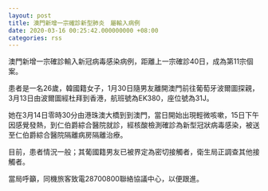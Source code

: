 ```yaml
---
layout: post
title: 澳門新增一宗確診新型肺炎　屬輸入病例
date: 2020-03-16 00:25:42.000000000 +08:00
categories: rss
---
```


澳門新增一宗確診輸入新冠病毒感染病例，距離上一宗確診40日，成為第11宗個案。

患者是一名26歲，韓國籍女子，1月30日隨男友離開澳門前往葡萄牙波爾圖探親，3月13日由波爾圖經杜拜到香港，航班號為EK380，座位號為31J。

她在3月14日零時30分由港珠澳大橋到到澳門，當日開始出現輕微咳嗽，15日下午因感覺發熱，到仁伯爵綜合醫院就診，經核酸檢測確診為新型冠狀病毒感染，被送至仁伯爵綜合醫院隔離病房隔離治療。

目前，患者情況一般；其葡國籍男友已被界定為密切接觸者，衛生局正調查其他接觸者。

當局呼籲，同機旅客致電28700800聯絡協議中心，以便跟進。
